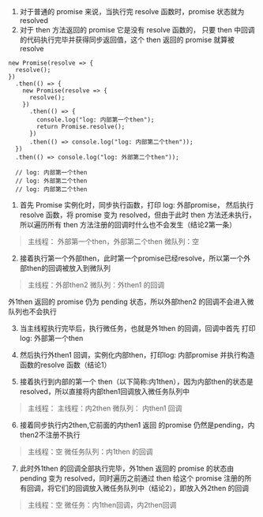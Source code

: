 1. 对于普通的 promise 来说，当执行完 resolve 函数时，promise 状态就为 resolved
2. 对于 then 方法返回的 promise 它是没有 resolve 函数的，
    只要 then 中回调的代码执行完毕并获得同步返回值，这个 then 返回的 promise 就算被 resolve

```
new Promise(resolve => {
  resolve();
})
  .then(() => {
    new Promise(resolve => {
      resolve();
    })
      .then(() => {
        console.log("log: 内部第一个then");
        return Promise.resolve();
      })
      .then(() => console.log("log: 内部第二个then"));
  })
  .then(() => console.log("log: 外部第二个then"));
  
  // log: 内部第一个then
  // log: 外部第二个then
  // log: 内部第二个then

```
1. 首先 Promise 实例化时，同步执行函数，打印 log: 外部promise，
然后执行 resolve 函数，将 promise 变为 resolved，但由于此时 then 方法还未执行，所以遍历所有 then 方法注册的回调时什么也不会发生（结论2第一条）
> 主线程： 外部第一个then，外部第二个then
> 微队列：空

2. 接着执行第一个外部then，此时第一个promise已经resolve，所以第一个外部then的回调被放入到微队列
> 主线程：外部then2
> 微队列：外then1 的回调

外1then 返回的 promise 仍为 pending 状态，所以外部then2 的回调不会进入微队列也不会执行

3. 当主线程执行完毕后，执行微任务，也就是外1then 的回调，回调中首先 打印log: 外部第一个then

4. 然后执行外then1 回调，实例化内部then，打印log: 内部promise
并执行构造函数的resolve 函数（结论1）
5. 接着执行到内部的第一个 then（以下简称:内1then），因为内部then的状态是resolved，所以直接将内部then1回调放入微任务队列中
> 主线程： 主线程：内2then
> 微队列： 内then1 回调

6. 接着同步执行内2then,它前面的内then1 返回 的promise 仍然是pending，内then2不注册不执行
> 主线程：空
> 微任务队列：内1then 的回调
7. 此时外1then 的回调全部执行完毕，外1then 返回的 promise 的状态由 pending 变为 resolved，同时遍历之前通过 then 给这个 promise 注册的所有回调，将它们的回调放入微任务队列中（结论2），即放入外2then 的回调

> 主线程：空
微任务：内1then回调，内2then回调

